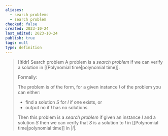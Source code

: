 ```yaml
---
aliases:
  - search problems
  - search problem
checked: false
created: 2023-10-24
last_edited: 2023-10-24
publish: true
tags: null
type: definition
---
```

>[!tldr] Search problem
>A problem is a *search problem* if we can verify a solution in [[Polynomial time|polynomial time]].
>
>Formally:
>
>The problem is of the form, for a given instance $I$ of the problem you can either:
>- find a solution $S$ for $I$ if one exists, or
>- output no if $I$ has no solutions.
>
>Then this problem is a *search problem* if given an instance $I$ and a solution $S$ then we can verify that $S$ is a solution to $I$ in [[Polynomial time|polynomial time]] in $\vert I \vert$.

